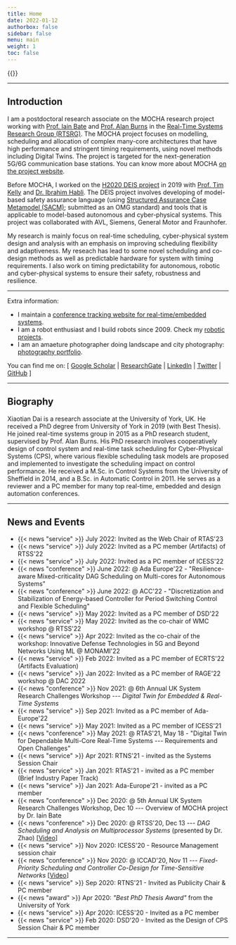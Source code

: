 ```yaml
---
title: Home
date: 2022-01-12
authorbox: false
sidebar: false
menu: main
weight: 1
toc: false
---
```


{{<contact>}}

---

## Introduction

I am a postdoctoral research associate on the MOCHA research project working with [Prof. Iain Bate](https://www-users.cs.york.ac.uk/~ijb/) and [Prof. Alan Burns](https://www-users.cs.york.ac.uk/~burns/) in the [Real-Time Systems Research Group (RTSRG)](https://www.cs.york.ac.uk/rts/index.html). The MOCHA project focuses on modelling, scheduling and allocation of complex many-core architectures that have high performance and stringent timing requirements, using novel methods including Digital Twins. The project is targeted for the next-generation 5G/6G communication base stations. You can know more about MOCHA [on the project website](https://www.cs.york.ac.uk/rts/mocha/).

Before MOCHA, I worked on the [H2020 DEIS project](https://deis-project.eu) in 2019 with [Prof. Tim Kelly](https://www.cs.york.ac.uk/people/tpk) and [Dr. Ibrahim Habli](https://www.cs.york.ac.uk/people/ihabli). The DEIS project involves developing of model-based safety assurance language (using [Structured Assurance Case Metamodel (SACM)](https://www.omg.org/spec/SACM/2.0/About-SACM/); submitted as an OMG standard) and tools that is applicable to model-based autonomous and cyber-physical systems. This project was collaborated with AVL, Siemens, General Motor and Fraunhofer.

My research is mainly focus on real-time scheduling, cyber-physical system design and analysis with an emphasis on improving scheduling flexibility and adaptiveness. My reseach has lead to some novel scheduling and co-design methods as well as predictable hardware for system with timing requirements. I also work on timing predictability for autonomous, robotic and cyber-physical systems to ensure their safety, robustness and resilience. 


---

Extra information:

- I maintain a [conference tracking website for real-time/embedded systems](https://automaticdai.github.io/realtime-embedded-conferences/).
- I am a robot enthusiast and I build robots since 2009. Check my [robotic projects](/robots/). 
- I am an amaeture photographer doing landscape and city photography: [photography portfolio](https://xdaiphotography.com).

You can find me on: \[ [Google Scholar](https://scholar.google.co.uk/citations?hl=en&user=G7dzNUkAAAAJ&view_op=list_works&sortby=pubdate)  | [ResearchGate](https://www.researchgate.net/profile/Xiaotian_Dai) | [LinkedIn](https://www.linkedin.com/in/xdai3/) | [Twitter](https://twitter.com/stevenxdai)  | [GitHub](https://github.com/automaticdai) \]


---

## Biography

Xiaotian Dai is a research associate at the University of York, UK. He received a PhD degree from University of York in 2019 (with Best Thesis). He joined real-time systems group in 2015 as a PhD research student, supervised by Prof. Alan Burns. His PhD research involves cooperatively design of control system and real-time task scheduling for Cyber-Physical Systems (CPS), where various flexible scheduling task models are proposed and implemented to investigate the scheduling impact on control performance. He received a M.Sc. in Control Systems from the University of Sheffield in 2014, and a B.Sc. in Automatic Control in 2011. He serves as a reviewer and a PC member for many top real-time, embedded and design automation conferences.


---

## News and Events

- {{< news "service" >}} July 2022: Invited as the Web Chair of RTAS'23
- {{< news "service" >}} July 2022: Invited as a PC member (Artifacts) of RTSS'22 
- {{< news "service" >}} July 2022: Invited as a PC member of ICESS'22
- {{< news "conference" >}} June 2022: @ Ada Europe'22 - "Resilience-aware Mixed-criticality DAG Scheduling on Multi-cores for Autonomous Systems" 
- {{< news "conference" >}} June 2022: @ ACC'22 - "Discretization and Stabilization of Energy-based Controller for Period Switching Control and Flexible Scheduling" 
- {{< news "service" >}} May 2022: Invited as a PC member of DSD'22
- {{< news "service" >}} May 2022: Invited as the co-chair of WMC workshop @ RTSS'22
- {{< news "service" >}} Apr 2022: Invited as the co-chair of the workshop: Innovative Defense Technologies in 5G and Beyond Networks Using ML @ MONAMI'22
- {{< news "service" >}} Feb 2022: Invited as a PC member of ECRTS'22 (Artifacts Evaluation)
- {{< news "service" >}} Jan 2022: Invited as a PC member of RAGE'22 workshop @ DAC 2022
- {{< news "conference" >}} Nov 2021: @ 6th Annual UK System Research Challenges Workshop --- *Digital Twin for Embedded & Real-Time Systems*
- {{< news "service" >}} Sep 2021: Invited as a PC member of Ada-Europe'22
- {{< news "service" >}} May 2021: Invited as a PC member of ICESS'21
- {{< news "conference" >}} May 2021: @ RTAS'21, May 18 - "Digital Twin for Dependable Multi-Core Real-Time Systems --- Requirements and Open Challenges"
- {{< news "service" >}} Apr 2021: RTNS'21 - invited as the Systems Session Chair
- {{< news "service" >}} Jan 2021: RTAS'21 - invited as a PC member (Brief Industry Paper Track)
- {{< news "service" >}} Jan 2021: Ada-Europe'21 - invited as a PC member
- {{< news "conference" >}} Dec 2020: @ 5th Annual UK System Research Challenges Workshop, Dec 10 --- Overview of MOCHA project by Dr. Iain Bate
- {{< news "conference" >}} Dec 2020: @ RTSS'20, Dec 13 --- *DAG Scheduling and Analysis on Multiprocessor Systems* (presented by Dr. Zhao) [[Video](https://www.youtube.com/watch?v=DriyJdDGtNc)]
- {{< news "service" >}} Nov 2020: ICESS'20 - Resource Management session chair
- {{< news "conference" >}} Nov 2020: @ ICCAD'20, Nov 11 --- *Fixed-Priority Scheduling and Controller Co-Design for Time-Sensitive Networks* [[Video](https://www.youtube.com/watch?v=fPSlHvK1NGc)]
- {{< news "service" >}} Sep 2020: RTNS'21 - Invited as Publicity Chair & PC member
- {{< news "award" >}} Apr 2020: *"Best PhD Thesis Award"* from the University of York 
- {{< news "service" >}} Apr 2020: ICESS'20 - Invited as a PC member
- {{< news "service" >}} Feb 2020: DSD'20 - Invited as the Design of CPS Session Chair & PC member

---
